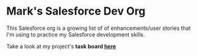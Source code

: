 # Mark's Salesforce Dev Org

This Salesforce org is a growing list of of enhancements/user stories that I'm using to practice my Salesforce development skills.    

Take a look at my project's **task board [here](https://github.com/users/m-soro/projects/2/views/1)**
